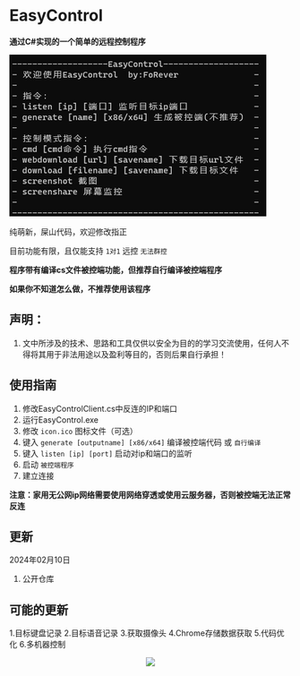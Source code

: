 # EasyControl
**通过C#实现的一个简单的远程控制程序**
<p>
  <img src="https://github.com/Mangofang/EasyControl/blob/master/image/QQ%E6%88%AA%E5%9B%BE20240210152601.png">
</p>

纯萌新，屎山代码，欢迎修改指正

目前功能有限，且仅能支持 `1对1` 远控 `无法群控`

**程序带有编译cs文件被控端功能，但推荐自行编译被控端程序**

**如果你不知道怎么做，不推荐使用该程序**

## 声明：
1. 文中所涉及的技术、思路和工具仅供以安全为目的的学习交流使用，任何人不得将其用于非法用途以及盈利等目的，否则后果自行承担！

## 使用指南

1. 修改EasyControlClient.cs中反连的IP和端口
2. 运行EasyControl.exe
3. 修改 `icon.ico` 图标文件（可选）
4. 键入 `generate [outputname] [x86/x64]` 编译被控端代码 或 `自行编译`
5. 键入 `listen [ip] [port]` 启动对ip和端口的监听
6. 启动 `被控端程序`
7. 建立连接

**注意：家用无公网ip网络需要使用网络穿透或使用云服务器，否则被控端无法正常反连**

## 更新
2024年02月10日
  1. 公开仓库

## 可能的更新
1.目标键盘记录
2.目标语音记录
3.获取摄像头
4.Chrome存储数据获取
5.代码优化
6.多机器控制

<p align="center"">
  <img src="https://github.com/Mangofang/EasyControl/blob/master/image/cc9272d3-9afc-47cf-a2e4-75b05e141324.gif">
</p>

